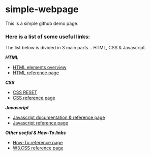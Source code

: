 # simple-webpage
This is a simple github demo page.

### Here is a list of some useful links:

The list below is divided in 3 main parts... HTML, CSS & Javascript.

**_HTML_**
- [HTML elements overview](https://developer.mozilla.org/en-US/docs/Web/HTML/Element)
- [HTML reference page](https://www.w3schools.com/html/default.asp)

**_CSS_**
- [CSS RESET](https://piccalil.li/blog/a-modern-css-reset)
- [CSS reference page](https://www.w3schools.com/css/default.asp)

**_Javascript_**
- [Javascript documentation & reference page](https://developer.mozilla.org/en-US/docs/Web/JavaScript/Reference)
- [Javascript reference page](https://www.w3schools.com/js/default.asp)

**_Other useful & How-To links_**
- [How-To reference page](https://www.w3schools.com/howto/default.asp)
- [W3.CSS reference page](https://www.w3schools.com/w3css/default.asp)